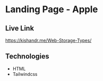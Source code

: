 # Landing Page - Apple

## Live Link

https://kishandr.me/Web-Storage-Types/

## Technologies

- HTML
- Tailwindcss


